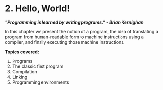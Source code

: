 # 2. Hello, World!

**_"Programming is learned by writing programs." - Brian Kernighan_**

In this chapter we present the notion of a program, the idea of translating a program from human-readable form to machine instructions using a compiler, and finally executing those machine instructions.

**Topics covered:**

1. Programs
2. The classic first program
3. Compilation
4. Linking
5. Programming environments
